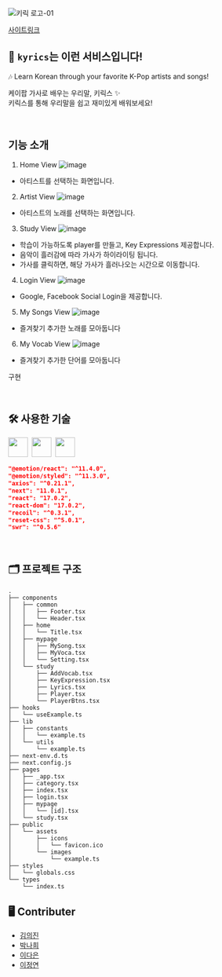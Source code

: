 ![키릭 로고-01](https://user-images.githubusercontent.com/81923229/124728683-c0ca7600-df4a-11eb-98aa-d80d92e90df1.jpg)

[사이트링크](https://kyrics.vercel.app/)


## 💫 `kyrics`는 이런 서비스입니다!

🎶 Learn Korean through your favorite K-Pop artists and songs!

케이팝 가사로 배우는 우리말, 키릭스 ✨  
키릭스를 통해 우리말을 쉽고 재미있게 배워보세요!

<br/>

## 기능 소개

1. Home View
![image](https://user-images.githubusercontent.com/24906022/125967698-4f128db9-3430-477e-b39b-3265e082b402.png)

- 아티스트를 선택하는 화면입니다.

2. Artist View
![image](https://user-images.githubusercontent.com/24906022/125967749-9f6a3f96-a83d-4d71-956f-9b3774589479.png)

- 아티스트의 노래를 선택하는 화면입니다. 

3. Study View
![image](https://user-images.githubusercontent.com/24906022/125967825-8ea8848f-9ecf-4159-8126-156df3f3062a.png)

- 학습이 가능하도록 player를 만들고, Key Expressions 제공합니다.
- 음악이 흘러감에 따라 가사가 하이라이팅 됩니다.
- 가사를 클릭하면, 해당 가사가 흘러나오는 시간으로 이동합니다.

4. Login View
![image](https://user-images.githubusercontent.com/24906022/125967851-c8c4252c-825d-48e5-b332-b9efc46c8bac.png)

- Google, Facebook Social Login을 제공합니다.

5. My Songs View
![image](https://user-images.githubusercontent.com/24906022/125967884-d0668dbc-7e0d-4f38-8cd1-975e79489ff2.png)

- 즐겨찾기 추가한 노래를 모아둡니다

6. My Vocab View
![image](https://user-images.githubusercontent.com/24906022/125967911-6efbf948-c6f9-4643-97c2-32198bc4c267.png)

- 즐겨찾기 추가한 단어를 모아둡니다

구현

<br/>

## 🛠 사용한 기술

<img src="https://img.shields.io/badge/-ReactJs-61DAFB?logo=react&logoColor=white&style=flat" height=40>&nbsp;&nbsp;<img src="https://img.shields.io/badge/-Typescript-3074BF?logo=Typescript&logoColor=white&style=flat" height=40>&nbsp;&nbsp;<img src="https://img.shields.io/badge/-Next.js-000000?logo=Next.js&logoColor=white&style=flat" height=40>

```json
"@emotion/react": "^11.4.0",
"@emotion/styled": "^11.3.0",
"axios": "^0.21.1",
"next": "11.0.1",
"react": "17.0.2",
"react-dom": "17.0.2",
"recoil": "^0.3.1",
"reset-css": "^5.0.1",
"swr": "^0.5.6"
```

<br/>

## 🗂 프로젝트 구조

```
.
├── components
│   ├── common
│   │   ├── Footer.tsx
│   │   └── Header.tsx
│   ├── home
│   │   └── Title.tsx
│   ├── mypage
│   │   ├── MySong.tsx
│   │   ├── MyVoca.tsx
│   │   └── Setting.tsx
│   └── study
│       ├── AddVocab.tsx
│       ├── KeyExpression.tsx
│       ├── Lyrics.tsx
│       ├── Player.tsx
│       └── PlayerBtns.tsx
├── hooks
│   └── useExample.ts
├── lib
│   ├── constants
│   │   └── example.ts
│   └── utils
│       └── example.ts
├── next-env.d.ts
├── next.config.js
├── pages
│   ├── _app.tsx
│   ├── category.tsx
│   ├── index.tsx
│   ├── login.tsx
│   ├── mypage
│   │   └── [id].tsx
│   └── study.tsx
├── public
│   └── assets
│       ├── icons
│       │   └── favicon.ico
│       └── images
│           └── example.ts
├── styles
│   └── globals.css
└── types
    └── index.ts
```

## 🖥 Contributer
- [김의진](https://github.com/euijinkk)
- [박나희](https://github.com/Nahee-Park)
- [이다은](https://github.com/Daeun-Danna-Lee)
- [이정연](https://github.com/pa-rang)
